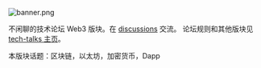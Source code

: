 ![banner.png](https://media.githubusercontent.com/media/adoyle-h/_imgs/master/github/tech-talks/banner.png)

不闲聊的技术论坛 Web3 版块。在 [discussions][] 交流。
论坛规则和其他版块见 [tech-talks 主页](https://github.com/just-talks/tech-talks)。

本版块话题：区块链，以太坊，加密货币，Dapp

[discussions]: https://github.com/just-talks/web3/discussions
